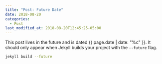 ```yaml
---
title: "Post: Future Date"
date: 2018-08-20
categories:
  - Post
last_modified_at: 2018-08-20T12:45:25-05:00
---
```


This post lives in the future and is dated {{ page.date | date: "%c" }}. It should only appear when Jekyll builds your project with the `--future` flag.

```bash
jekyll build --future
```
